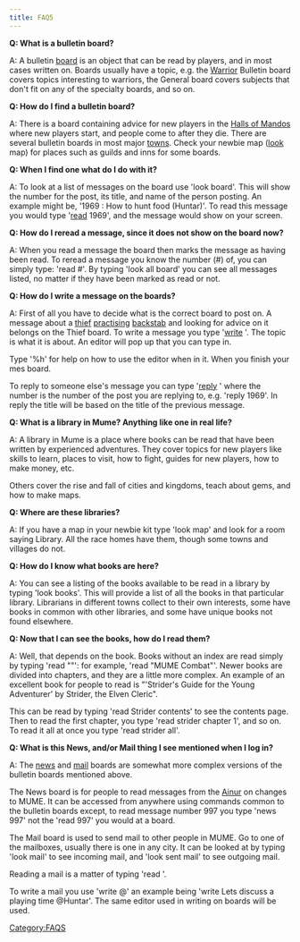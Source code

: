 ```yaml
---
title: FAQ5
---
```


**Q: What is a bulletin board?**

A: A bulletin [board](board "wikilink") is an object that can be read by
players, and in most cases written on. Boards usually have a topic, e.g.
the [Warrior](Warrior "wikilink") Bulletin board covers topics
interesting to warriors, the General board covers subjects that don't
fit on any of the specialty boards, and so on.

**Q: How do I find a bulletin board?**

A: There is a board containing advice for new players in the [Halls of
Mandos](Halls_of_Mandos "wikilink") where new players start, and people
come to after they die. There are several bulletin boards in most major
[towns](town "wikilink"). Check your newbie map ([look](look "wikilink")
map) for places such as guilds and inns for some boards.

**Q: When I find one what do I do with it?**

A: To look at a list of messages on the board use 'look board'. This
will show the number for the post, its title, and name of the person
posting. An example might be, '1969 : How to hunt food (Huntar)'. To
read this message you would type '[read](read "wikilink") 1969', and the
message would show on your screen.

**Q: How do I reread a message, since it does not show on the board
now?**

A: When you read a message the board then marks the message as having
been read. To reread a message you know the number (#) of, you can
simply type: 'read \#'. By typing 'look all board' you can see all
messages listed, no matter if they have been marked as read or not.

**Q: How do I write a message on the boards?**

A: First of all you have to decide what is the correct board to post on.
A message about a [thief](thief "wikilink")
[practising](practice "wikilink") [backstab](backstab "wikilink") and
looking for advice on it belongs on the Thief board. To write a message
you type '[write](write "wikilink") <topic>'. The topic is what it is
about. An editor will pop up that you can type in.

Type '%h' for help on how to use the editor when in it. When you finish
your mes board.

To reply to someone else's message you can type
'[reply](reply "wikilink") <number>' where the number is the number of
the post you are replying to, e.g. 'reply 1969'. In reply the title will
be based on the title of the previous message.

**Q: What is a library in Mume? Anything like one in real life?**

A: A library in Mume is a place where books can be read that have been
written by experienced adventures. They cover topics for new players
like skills to learn, places to visit, how to fight, guides for new
players, how to make money, etc.

Others cover the rise and fall of cities and kingdoms, teach about gems,
and how to make maps.

**Q: Where are these libraries?**

A: If you have a map in your newbie kit type 'look map' and look for a
room saying Library. All the race homes have them, though some towns and
villages do not.

**Q: How do I know what books are here?**

A: You can see a listing of the books available to be read in a library
by typing 'look books'. This will provide a list of all the books in
that particular library. Librarians in different towns collect to their
own interests, some have books in common with other libraries, and some
have unique books not found elsewhere.

**Q: Now that I can see the books, how do I read them?**

A: Well, that depends on the book. Books without an index are read
simply by typing 'read "<name>"': for example, 'read "MUME Combat"'.
Newer books are divided into chapters, and they are a little more
complex. An example of an excellent book for people to read is
"'Strider's Guide for the Young Adventurer' by Strider, the Elven
Cleric".

This can be read by typing 'read Strider contents' to see the contents
page. Then to read the first chapter, you type 'read strider chapter 1',
and so on. To read it all at once you type 'read strider all'.

**Q: What is this News, and/or Mail thing I see mentioned when I log
in?**

A: The [news](news "wikilink") and [mail](mail "wikilink") boards are
somewhat more complex versions of the bulletin boards mentioned above.

The News board is for people to read messages from the
[Ainur](Ainur "wikilink") on changes to MUME. It can be accessed from
anywhere using commands common to the bulletin boards except, to read
message number 997 you type 'news 997' not the 'read 997' you would at a
board.

The Mail board is used to send mail to other people in MUME. Go to one
of the mailboxes, usually there is one in any city. It can be looked at
by typing 'look mail' to see incoming mail, and 'look sent mail' to see
outgoing mail.

Reading a mail is a matter of typing 'read <number>'.

To write a mail you use 'write <topic> @<name>' an example being 'write
Lets discuss a playing time @Huntar'. The same editor used in writing on
boards will be used.

[Category:FAQS](Category:FAQS "wikilink")